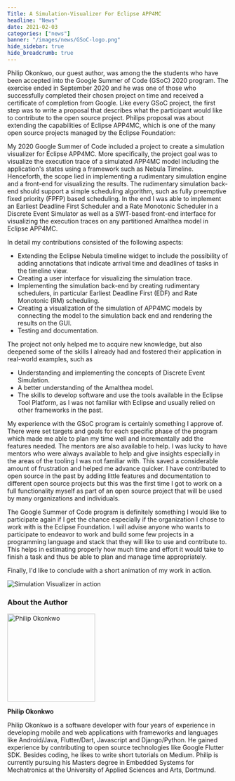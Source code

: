 ```yaml
---
Title: A Simulation-Visualizer For Eclipse APP4MC
headline: "News"
date: 2021-02-03
categories: ["news"]
banner: "/images/news/GSoC-logo.png"
hide_sidebar: true
hide_breadcrumb: true
---
```


Philip Okonkwo, our guest author, was among the the students who have been accepted into the Google Summer of Code (GSoC) 2020 program. The exercise ended in September 2020 and he was one of those who successfully completed their chosen project on time and received a certificate of completion from Google. Like every GSoC project, the first step was to write a proposal that describes what the participant would like to contribute to the open source project. Philips proposal was about extending the capabilities of Eclipse APP4MC, which is one of the many open source projects managed by the Eclipse Foundation:

My 2020 Google Summer of Code included a project to create a simulation visualizer for Eclipse APP4MC. More specifically, the project goal was to visualize the execution trace of a simulated APP4MC model including the application's states using a framework such as Nebula Timeline. Henceforth, the scope lied in implementing a rudimentary simulation engine and a front-end for visualizing the results. The rudimentary simulation back-end should support a simple scheduling algorithm, such as fully preemptive fixed priority (FPFP) based scheduling. In the end I was able to implement an Earliest Deadline First Scheduler and a Rate Monotonic Scheduler in a Discrete Event Simulator as well as a SWT-based front-end interface for visualizing the execution traces on any partitioned Amalthea model in Eclipse APP4MC.

In detail my contributions consisted of the following aspects:

- Extending the Eclipse Nebula timeline widget to include the possibility of adding annotations that indicate arrival time and deadlines of tasks in the timeline view.
- Creating a user interface for visualizing the simulation trace.
- Implementing the simulation back-end by creating rudimentary schedulers, in particular Earliest Deadline First (EDF) and Rate Monotonic (RM) scheduling.
- Creating a visualization of the simulation of APP4MC models by connecting the model to the simulation back end and rendering the results on the GUI.
- Testing and documentation.

The project not only helped me to acquire new knowledge, but also deepened some of the skills I already had and fostered their application in real-world examples, such as

- Understanding and implementing the concepts of Discrete Event Simulation.
- A better understanding of the Amalthea model.
- The skills to develop software and use the tools available in the Eclipse Tool Platform, as I was not familiar with Eclipse and usually relied on other frameworks in the past.

My experience with the GSoC program is certainly something I approve of. There were set targets and goals for each specific phase of the program which made me able to plan my time well and incrementally add the features needed. The mentors are also available to help. I was lucky to have mentors who were always available to help and give insights especially in the areas of the tooling I was not familiar with. This saved a considerable amount of frustration and helped me advance quicker. I have contributed to open source in the past by adding little features and documentation to different open source projects but this was the first time I got to work on a full functionality myself as part of an open source project that will be used by many organizations and individuals.

The Google Summer of Code program is definitely something I would like to participate again if I get the chance especially if the organization I chose to work with is the Eclipse Foundation. I will advise anyone who wants to participate to endeavor to work and build some few projects in a programming language and stack that they will like to use and contribute to. This helps in estimating properly how much time and effort it would take to finish a task and thus be able to plan and manage time appropriately.

Finally, I'd like to conclude with a short animation of my work in action.

<img class="img-responsive" alt="Simulation Visualizer in action" src="/images/news/finalresult.gif">


<div class="bottomitem margin-bottom-20">
  <h3 class="header-underline">About the Author</h3>
  <div class="row">
    <div class="col-sm-24">
    	<div class="row">
        <div class="col-sm-6">
          <img class="img-responsive" width=200 alt="Philip Okonkwo" src="/images/news/philip.png"">
        </div>
        <div class="col-sm-16">
          <p class="author-name"><b>Philip Okonkwo</b></p>
          <p class="author-bio">Philip Okonkwo is a software developer with four years of experience in developing mobile and web applications with frameworks and languages like Android/Java, Flutter/Dart, Javascript and Django/Python. He gained experience by contributing to open source technologies like Google Flutter SDK. Besides coding, he likes to write short tutorials on Medium. Philip is currently pursuing his Masters degree in Embedded Systems for Mechatronics at the University of Applied Sciences and Arts, Dortmund.
		    </p>
        </div>
      </div>
    </div>
  </div>
</div>
